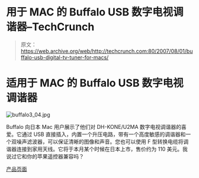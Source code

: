 # 用于 MAC 的 Buffalo USB 数字电视调谐器–TechCrunch

> 原文：<https://web.archive.org/web/http://techcrunch.com:80/2007/08/01/buffalo-usb-digital-tv-tuner-for-macs/>

# 适用于 MAC 的 Buffalo USB 数字电视调谐器

![buffalo3_04.jpg](img/59da41835dd3e54fb3ea5b3a785ca606.png)

Buffalo 向日本 Mac 用户展示了他们对 DH-KONE/U2MA 数字电视调谐器的喜爱。它通过 USB 直接插入，内置一个升压电路，带有一个高度敏感的调谐器和一个双噪声滤波器，可以保证清晰的图像和声音。您也可以使用 F 型转换电缆将调谐器连接到家用天线。它将于本月某个时候在日本上市，售价约为 110 美元。我说过它和你的苹果遥控器兼容吗？

[产品页面](https://web.archive.org/web/20210119130325/http://buffalo.jp/products/catalog/multimedia/dh-one_u2/)